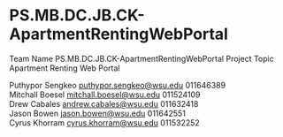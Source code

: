# PS.MB.DC.JB.CK-ApartmentRentingWebPortal

Team Name	PS.MB.DC.JB.CK-ApartmentRentingWebPortal
Project Topic	Apartment Renting Web Portal

Puthypor Sengkeo	puthypor.sengkeo@wsu.edu 011646389	 
Mitchall Boesel	mitchall.boesel@wsu.edu 011524109	
Drew Cabales	andrew.cabales@wsu.edu 011632418	
Jason Bowen	jason.bowen@wsu.edu 011642551	
Cyrus Khorram	cyrus.khorram@wsu.edu 011532252	


